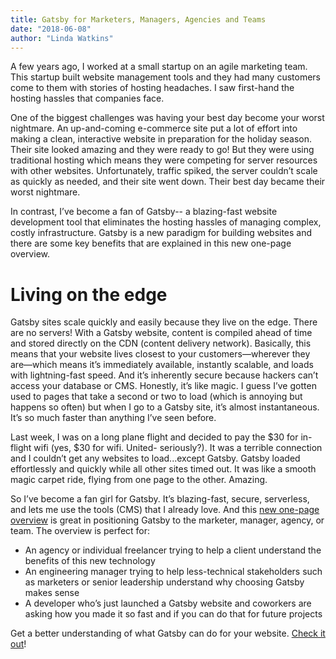 ```yaml
---
title: Gatsby for Marketers, Managers, Agencies and Teams
date: "2018-06-08"
author: "Linda Watkins"
---
```


A few years ago, I worked at a small startup on an agile marketing team. This startup built website management tools and they had many customers come to them with stories of hosting headaches. I saw first-hand the hosting hassles that companies face.

One of the biggest challenges was having your best day become your worst nightmare. An up-and-coming e-commerce site put a lot of effort into making a clean, interactive website in preparation for the holiday season. Their site looked amazing and they were ready to go! But they were using traditional hosting which means they were competing for server resources with other websites. Unfortunately, traffic spiked, the server couldn’t scale as quickly as needed, and their site went down. Their best day became their worst nightmare.

In contrast, I’ve become a fan of Gatsby-- a blazing-fast website development tool that eliminates the hosting hassles of managing complex, costly infrastructure. Gatsby is a new paradigm for building websites and there are some key benefits that are explained in this new one-page overview.

# Living on the edge

Gatsby sites scale quickly and easily because they live on the edge. There are no servers! With a Gatsby website, content is compiled ahead of time and stored directly on the CDN (content delivery network). Basically, this means that your website lives closest to your customers—wherever they are—which means it’s immediately available, instantly scalable, and loads with lightning-fast speed. And it’s inherently secure because hackers can’t access your database or CMS. Honestly, it’s like magic. I guess I’ve gotten used to pages that take a second or two to load (which is annoying but happens so often) but when I go to a Gatsby site, it’s almost instantaneous. It’s so much faster than anything I’ve seen before.

Last week, I was on a long plane flight and decided to pay the $30 for in-flight wifi (yes, \$30 for wifi. United- seriously?). It was a terrible connection and I couldn’t get any websites to load...except Gatsby. Gatsby loaded effortlessly and quickly while all other sites timed out. It was like a smooth magic carpet ride, flying from one page to the other. Amazing.

So I’ve become a fan girl for Gatsby. It’s blazing-fast, secure, serverless, and lets me use the tools (CMS) that I already love. And this [new one-page overview](/gatsby-one-pager.pdf) is great in positioning Gatsby to the marketer, manager, agency, or team. The overview is perfect for:

- An agency or individual freelancer trying to help a client understand the benefits of this new technology
- An engineering manager trying to help less-technical stakeholders such as marketers or senior leadership understand why choosing Gatsby makes sense
- A developer who’s just launched a Gatsby website and coworkers are asking how you made it so fast and if you can do that for future projects

Get a better understanding of what Gatsby can do for your website. [Check it out](/gatsby-one-pager.pdf)!

